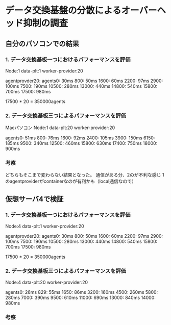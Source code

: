 # データ交換基盤の分散によるオーバーヘッド抑制の調査

## 自分のパソコンでの結果
### 1. データ交換基板一つにおけるパフォーマンスを評価
Node:1
data-plt:1
worker-provider:20

agentprovder20: 
agents0: 30ms
800: 50ms
1600: 60ms
2200: 97ms
2900: 100ms
7500: 190ms
10500: 280ms
13000: 440ms
14800: 540ms
15800: 700ms
17500: 980ms

17500 * 20 = 350000agents


### 2. データ交換基板三つによるパフォーマンスを評価
Macパソコン
Node:1
data-plt:20
worker-provider:20

agents0: 51ms
800: 76ms
1600: 92ms
2400: 105ms
3900: 150ms
6150: 185ms
9500: 340ms
12500: 460ms
15800: 630ms
17400: 750ms
18000: 900ms

### 考察
どちらもそこまで変わらない結果となった。
通信がある分、2のが不利な感じ
1のagentproviderがcontainerなのが有利かも（local通信なので）

## 仮想サーバ4で検証
### 1. データ交換基板一つにおけるパフォーマンスを評価
Node:4
data-plt:1
worker-provider:20

agentprovder20: 
agents0: 30ms
800: 50ms
1600: 60ms
2200: 97ms
2900: 100ms
7500: 190ms
10500: 280ms
13000: 440ms
14800: 540ms
15800: 700ms
17500: 980ms

17500 * 20 = 350000agents


### 2. データ交換基板三つによるパフォーマンスを評価
Node:4
data-plt:20
worker-provider:20

agents0: 26ms
829: 55ms
1650: 86ms
3200: 160ms
4500: 260ms
5800: 280ms
7000: 390ms
9500: 610ms
11000: 690ms
13000: 840ms
14000: 980ms


### 考察





